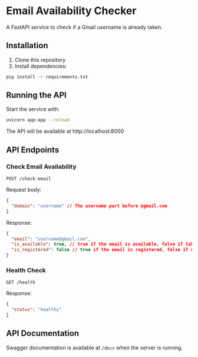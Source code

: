 # Email Availability Checker

A FastAPI service to check if a Gmail username is already taken.

## Installation

1. Clone this repository
2. Install dependencies:

```bash
pip install -r requirements.txt
```

## Running the API

Start the service with:

```bash
uvicorn app:app --reload
```

The API will be available at http://localhost:8000

## API Endpoints

### Check Email Availability

```
POST /check-email
```

Request body:

```json
{
  "domain": "username" // The username part before @gmail.com
}
```

Response:

```json
{
  "email": "username@gmail.com",
  "is_available": true, // true if the email is available, false if taken
  "is_registered": false // true if the email is registered, false if not
}
```

### Health Check

```
GET /health
```

Response:

```json
{
  "status": "healthy"
}
```

## API Documentation

Swagger documentation is available at `/docs` when the server is running.
